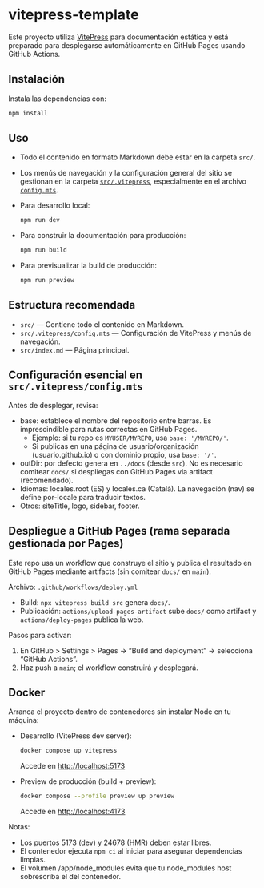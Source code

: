 # vitepress-template

Este proyecto utiliza [VitePress](https://vitepress.dev/) para documentación estática y está preparado para desplegarse automáticamente en GitHub Pages usando GitHub Actions.

## Instalación

Instala las dependencias con:

```bash
npm install
```

## Uso

- Todo el contenido en formato Markdown debe estar en la carpeta `src/`.
- Los menús de navegación y la configuración general del sitio se gestionan en la carpeta [`src/.vitepress`](src/.vitepress/), especialmente en el archivo [`config.mts`](src/.vitepress/config.mts).
- Para desarrollo local:

  ```bash
  npm run dev
  ```

- Para construir la documentación para producción:

  ```bash
  npm run build
  ```

- Para previsualizar la build de producción:

  ```bash
  npm run preview
  ```

## Estructura recomendada

- `src/` — Contiene todo el contenido en Markdown.
- `src/.vitepress/config.mts` — Configuración de VitePress y menús de navegación.
- `src/index.md` — Página principal.

## Configuración esencial en `src/.vitepress/config.mts`

Antes de desplegar, revisa:

- base: establece el nombre del repositorio entre barras. Es imprescindible para rutas correctas en GitHub Pages.
  - Ejemplo: si tu repo es `MYUSER/MYREPO`, usa `base: '/MYREPO/'`.
  - Si publicas en una página de usuario/organización (usuario.github.io) o con dominio propio, usa `base: '/'`.
- outDir: por defecto genera en `../docs` (desde `src`). No es necesario comitear `docs/` si despliegas con GitHub Pages via artifact (recomendado).
- Idiomas: locales.root (ES) y locales.ca (Català). La navegación (nav) se define por-locale para traducir textos.
- Otros: siteTitle, logo, sidebar, footer.

## Despliegue a GitHub Pages (rama separada gestionada por Pages)

Este repo usa un workflow que construye el sitio y publica el resultado en GitHub Pages mediante artifacts (sin comitear `docs/` en `main`).

Archivo: `.github/workflows/deploy.yml`

- Build: `npx vitepress build src` genera `docs/`.
- Publicación: `actions/upload-pages-artifact` sube `docs/` como artifact y `actions/deploy-pages` publica la web.

Pasos para activar:

1. En GitHub > Settings > Pages → “Build and deployment” → selecciona “GitHub Actions”.
2. Haz push a `main`; el workflow construirá y desplegará.

## Docker

Arranca el proyecto dentro de contenedores sin instalar Node en tu máquina:

- Desarrollo (VitePress dev server):

  ```bash
  docker compose up vitepress
  ```

  Accede en <http://localhost:5173>

- Preview de producción (build + preview):

  ```bash
  docker compose --profile preview up preview
  ```

  Accede en <http://localhost:4173>

Notas:

- Los puertos 5173 (dev) y 24678 (HMR) deben estar libres.
- El contenedor ejecuta `npm ci` al iniciar para asegurar dependencias limpias.
- El volumen /app/node_modules evita que tu node_modules host sobrescriba el del contenedor.
